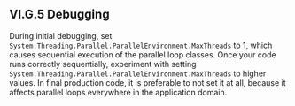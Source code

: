 ## VI.G.5 Debugging

During initial debugging, set `System.Threading.Parallel.ParallelEnvironment.MaxThreads` to 1, which causes sequential execution of the parallel loop classes. Once your code runs correctly sequentially, experiment with setting `System.Threading.Parallel.ParallelEnvironment.MaxThreads` to higher values. In final production code, it is preferable to not set it at all, because it affects parallel loops everywhere in the application domain.

